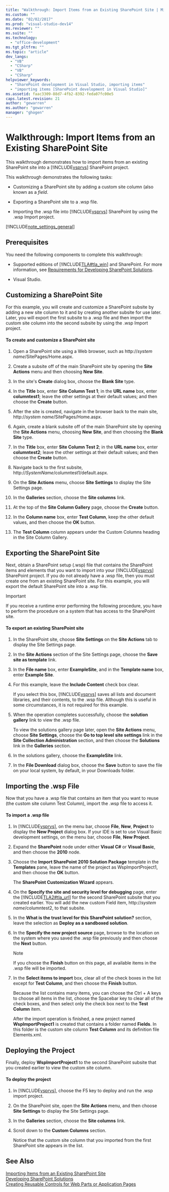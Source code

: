 ```yaml
---
title: "Walkthrough: Import Items from an Existing SharePoint Site | Microsoft Docs"
ms.custom: ""
ms.date: "02/02/2017"
ms.prod: "visual-studio-dev14"
ms.reviewer: ""
ms.suite: ""
ms.technology: 
  - "office-development"
ms.tgt_pltfrm: ""
ms.topic: "article"
dev_langs: 
  - "VB"
  - "CSharp"
  - "VB"
  - "CSharp"
helpviewer_keywords: 
  - "SharePoint development in Visual Studio, importing items"
  - "importing items [SharePoint development in Visual Studio]"
ms.assetid: faac3309-88d7-4fb2-8392-feda07fc00e5
caps.latest.revision: 21
author: "gewarren"
ms.author: "gewarren"
manager: "ghogen"
---
```

# Walkthrough: Import Items from an Existing SharePoint Site
  This walkthrough demonstrates how to import items from an existing SharePoint site into a [!INCLUDE[vsprvs](../sharepoint/includes/vsprvs-md.md)] SharePoint project.  
  
 This walkthrough demonstrates the following tasks:  
  
-   Customizing a SharePoint site by adding a custom site column (also known as a *field*.  
  
-   Exporting a SharePoint site to a .wsp file.  
  
-   Importing the .wsp file into [!INCLUDE[vsprvs](../sharepoint/includes/vsprvs-md.md)] SharePoint by using the .wsp Import project.  
  
 [!INCLUDE[note_settings_general](../sharepoint/includes/note-settings-general-md.md)]  
  
## Prerequisites  
 You need the following components to complete this walkthrough:  
  
-   Supported editions of [!INCLUDE[TLA#tla_win](../sharepoint/includes/tlasharptla-win-md.md)] and SharePoint. For more information, see [Requirements for Developing SharePoint Solutions](../sharepoint/requirements-for-developing-sharepoint-solutions.md).  
  
-   Visual Studio.  
  
## Customizing a SharePoint Site  
 For this example, you will create and customize a SharePoint subsite by adding a new site column to it and by creating another subsite for use later. Later, you will export the first subsite to a .wsp file and then import the custom site column into the second subsite by using the .wsp Import project.  
  
#### To create and customize a SharePoint site  
  
1.  Open a SharePoint site using a Web browser, such as http://*system name*/SitePages/Home.aspx.  
  
2.  Create a subsite off of the main SharePoint site by opening the **Site Actions** menu and then choosing **New Site**.  
  
3.  In the site's **Create** dialog box, choose the **Blank Site** type.  
  
4.  In the **Title** box, enter **Site Column Test 1**; in the **URL name** box, enter **columntest1**; leave the other settings at their default values; and then choose the **Create** button.  
  
5.  After the site is created, navigate in the browser back to the main site, http://*system name*/SitePages/Home.aspx.  
  
6.  Again, create a blank subsite off of the main SharePoint site by opening the **Site Actions** menu, choosing **New Site**, and then choosing the **Blank Site** type.  
  
7.  In the **Title** box, enter **Site Column Test 2**; in the **URL name** box, enter **columntest2**; leave the other settings at their default values; and then choose the **Create** button.  
  
8.  Navigate back to the first subsite, http://*SystemName*/columntest1/default.aspx.  
  
9. On the **Site Actions** menu, choose **Site Settings** to display the Site Settings page.  
  
10. In the **Galleries** section, choose the **Site columns** link.  
  
11. At the top of the **Site Column Gallery** page, choose the **Create** button.  
  
12. In the **Column name** box, enter **Test Column**, keep the other default values, and then choose the **OK** button.  
  
13. The **Test Column** column appears under the Custom Columns heading in the Site Column Gallery.  
  
## Exporting the SharePoint Site  
 Next, obtain a SharePoint setup (.wsp) file that contains the SharePoint items and elements that you want to import into your [!INCLUDE[vsprvs](../sharepoint/includes/vsprvs-md.md)] SharePoint project. If you do not already have a .wsp file, then you must create one from an existing SharePoint site. For this example, you will export the default SharePoint site into a .wsp file.  
  
> [!IMPORTANT]  
>  If you receive a runtime error performing the following procedure, you have to perform the procedure on a system that has access to the SharePoint site.  
  
#### To export an existing SharePoint site  
  
1.  In the SharePoint site, choose **Site Settings** on the **Site Actions** tab to display the Site Settings page.  
  
2.  In the **Site Actions** section of the Site Settings page, choose the **Save site as template** link.  
  
3.  In the **File name** box, enter **ExampleSite**, and in the **Template name** box, enter **Example Site**.  
  
4.  For this example, leave the **Include Content** check box clear.  
  
     If you select this box, [!INCLUDE[vsprvs](../sharepoint/includes/vsprvs-md.md)] saves all lists and document libraries, and their contents, to the .wsp file. Although this is useful in some circumstances, it is not required for this example.  
  
5.  When the operation completes successfully, choose the **solution gallery** link to view the .wsp file.  
  
     To view the solutions gallery page later, open the **Site Actions** menu, choose **Site Settings**, choose the **Go to top level site settings** link in the **Site Collection Administration** section, and then choose the **Solutions** link in the **Galleries** section.  
  
6.  In the solutions gallery, choose the **ExampleSite** link.  
  
7.  In the **File Download** dialog box, choose the **Save** button to save the file on your local system, by default, in your Downloads folder.  
  
## Importing the .wsp File  
 Now that you have a .wsp file that contains an item that you want to reuse (the custom site column Test Column), import the .wsp file to access it.  
  
#### To import a .wsp file  
  
1.  In [!INCLUDE[vsprvs](../sharepoint/includes/vsprvs-md.md)], on the menu bar, choose **File**, **New**, **Project** to display the **New Project** dialog box. If your IDE is set to use Visual Basic development settings, on the menu bar, choose **File**, **New Project**.  
  
2.  Expand the **SharePoint** node under either **Visual C#** or **Visual Basic**, and then choose the **2010** node.  
  
3.  Choose the **Import SharePoint 2010 Solution Package** template in the **Templates** pane, leave the name of the project as WspImportProject1, and then choose the **OK** button.  
  
     The **SharePoint Customization Wizard** appears.  
  
4.  On the **Specify the site and security level for debugging** page, enter the [!INCLUDE[TLA2#tla_url](../sharepoint/includes/tla2sharptla-url-md.md)] for the second SharePoint subsite that you created earlier. You will add the new custom Field item, http://*system name*/columntest2, to that subsite.  
  
5.  In the **What is the trust level for this SharePoint solution?** section, leave the selection as **Deploy as a sandboxed solution**.  
  
6.  In the **Specify the new project source** page, browse to the location on the system where you saved the .wsp file previously and then choose the **Next** button.  
  
    > [!NOTE]  
    >  If you choose the **Finish** button on this page, all available items in the .wsp file will be imported.  
  
7.  In the **Select items to import** box, clear all of the check boxes in the list except for **Test Column**, and then choose the **Finish** button.  
  
     Because the list contains many items, you can choose the Ctrl + A keys to choose all items in the list, choose the Spacebar key to clear all of the check boxes, and then select only the check box next to the **Test Column** item.  
  
     After the import operation is finished, a new project named **WspImportProject1** is created that contains a folder named **Fields**. In this folder is the custom site column **Test Column** and its definition file Elements.xml.  
  
## Deploying the Project  
 Finally, deploy **WspImportProject1** to the second SharePoint subsite that you created earlier to view the custom site column.  
  
#### To deploy the project  
  
1.  In [!INCLUDE[vsprvs](../sharepoint/includes/vsprvs-md.md)], choose the F5 key to deploy and run the .wsp import project.  
  
2.  On the SharePoint site, open the **Site Actions** menu, and then choose **Site Settings** to display the Site Settings page.  
  
3.  In the **Galleries** section, choose the **Site columns** link.  
  
4.  Scroll down to the **Custom Columns** section.  
  
     Notice that the custom site column that you imported from the first SharePoint site appears in the list.  
  
## See Also  
 [Importing Items from an Existing SharePoint Site](../sharepoint/importing-items-from-an-existing-sharepoint-site.md)   
 [Developing SharePoint Solutions](../sharepoint/developing-sharepoint-solutions.md)   
 [Creating Reusable Controls for Web Parts or Application Pages](../sharepoint/creating-reusable-controls-for-web-parts-or-application-pages.md)  
  
  